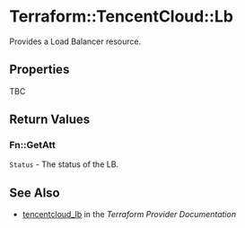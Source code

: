 # Terraform::TencentCloud::Lb

Provides a Load Balancer resource.

## Properties

TBC

## Return Values

### Fn::GetAtt

`Status` - The status of the LB.

## See Also

* [tencentcloud_lb](https://www.terraform.io/docs/providers/tencentcloud/r/lb.html) in the _Terraform Provider Documentation_